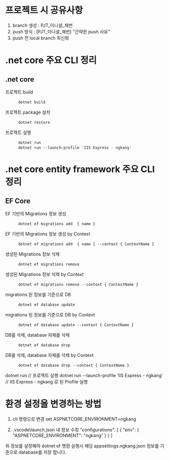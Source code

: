 # 프로젝트 시 공유사항
1. branch 생성 : PJT_이니셜_채번
2. push 방식 : [PJT_이니셜_채번] "간략한 push 사유"
3. push 전 local branch 최신화

# .net core 주요 CLI 정리
<h2>.net core</h2>
<p> 프로젝트 build </p>
<pre>
    <code> dotnet build</code>    
</pre>
<p> 프로젝트 package 설치 </p>
<pre>
    <code> dotnet restore</code>    
</pre>
<p> 프로젝트 실행 </p>
<pre>
    <code> dotnet run</code>
    <code> dotnet run --launch-profile 'IIS Express - ngkang'</code>
</pre>


# .net core entity framework 주요 CLI 정리
<h2>EF Core</h2>
<p> EF 기반의 Migrations 정보 생성 </p>
<pre>
    <code> dotnet ef migrations add  { name }</code>
</pre>

<p> EF 기반의 Migrations 정보 생성 by Context </p>
<pre>
    <code> dotnet ef migrations add  { name } --context { ContextName } </code>
</pre>

<p> 생성된 Migrations 정보 삭제 </p>
<pre>
    <code> dotnet ef migrations remove </code>
</pre>

<p> 생성된 Migrations 정보 삭제 by Context </p>
<pre>
    <code> dotnet ef migrations remove --context { ContextName } </code>
</pre>

<p> migrations 된 정보를 기준으로 DB </p>
<pre>
    <code> dotnet ef database update </code>
</pre>

<p> migrations 된 정보를 기준으로 DB by Context </p>
<pre>
    <code> dotnet ef database update --context { ContextName } </code>
</pre>

<p> DB를 삭제, database 자체를 삭제 </p>
<pre>
    <code> dotnet ef database drop </code>
</pre>

<p> DB를 삭제, database 자체를 삭제 by Context </p>
<pre>
    <code> dotnet ef database drop --context { ContextName } </code>
</pre>

dotnet run                          // 프로젝트 실행
dotnet run --launch-profile 'IIS Express - ngkang'  // IIS Express - ngkang 로 된 Profile 실행

# 환경 설정을 변경하는 방법
1. cli 명령으로 변경
set ASPNETCORE_ENVIRONMENT=ngkang

2. .vscode\launch.json 내 정보 수정
 "configurations": [
        {
             "env": {
                "ASPNETCORE_ENVIRONMENT": "ngkang"
            }
        }
 ]

 위 정보를 설정해야 dotnet ef 명령 실행시 해당 appsettings.ngkang.json 정보를 기준으로 database를 저장 합니다.    
